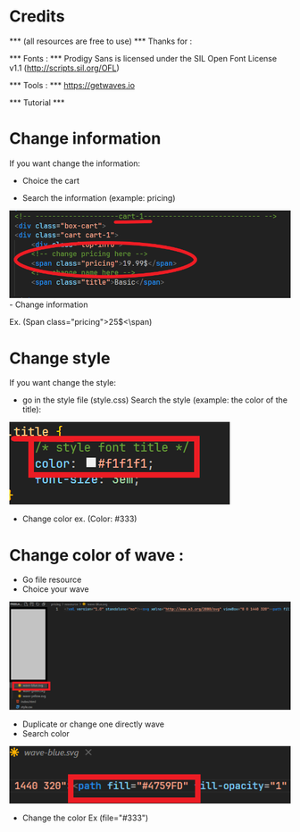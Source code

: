 # Credits
*** (all resources are free to use) ***
Thanks for :

*** Fonts : ***
Prodigy Sans is licensed under the SIL Open Font License v1.1 (<http://scripts.sil.org/OFL>)

*** Tools : ***
https://getwaves.io


*** Tutorial ***
# Change information
If you want change the information:

- Choice the cart 

- Search the information (example: pricing)
<img src="example1.png">
- Change information 

Ex. (Span class="pricing">25$<\span)


# Change style
If you want change the style: 
- go in the style file (style.css)
Search the style (example: the color of the title):

<img src="example2.png">

- Change color ex. (Color: #333)


# Change color of wave :

- Go file resource 
- Choice your wave 
<img src="example3.png">

- Duplicate or change one directly wave
- Search color
<img src="example4.png">

- Change the color
Ex (file="#333")













